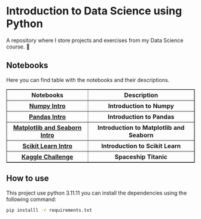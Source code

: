 # Introduction to Data Science using Python

A repository where I store projects and exercises from my Data Science course. 🚀

## Notebooks

Here you can find table with the notebooks and their descriptions.

<table border="1">
    <tr>
        <th>Notebooks</th>
        <th>Description</th>
    </tr>
    <tr>
        <th><a href="https://github.com/Jeanramosa/intro-ml-V-Jeanramos/blob/main/Notebooks/Lesson%20II%20-%20Numpy%20Intro.ipynb">Numpy Intro</a></th>
        <th>Introduction to Numpy</th>
    </tr>
    <tr>
        <th><a href="https://github.com/Jeanramosa/intro-ml-V-Jeanramos/blob/main/Notebooks/Lesson%20III%20-%20Pandas%20Intro.ipynb">Pandas Intro</a></th>
        <th>Introduction to Pandas</th>
    </tr>
    <tr>
        <th><a href="https://github.com/Jeanramosa/intro-ml-V-Jeanramos/blob/main/Notebooks/Lesson%20IV%20-%20Matplotlib%20and%20Seaborn%20Intro.ipynb">Matplotlib and Seaborn Intro</a></th>
        <th>Introduction to Matplotlib and Seaborn</th>
    </tr>
        <tr>
        <th><a href="https://github.com/Jeanramosa/intro-ml-V-Jeanramos/blob/main/Notebooks/Lesson%20V%20-%20%20Scikit-Learn%20intro.ipynb">Scikit Learn Intro</a></th>
        <th>Introduction to Scikit Learn</th>
    </tr>
    <tr>
        <th><a href="https://github.com/Jeanramosa/intro-ml-V-Jeanramos/blob/main/Notebooks/Lesson%20VI%20-%20Kaggle%20Challenge.ipynb">Kaggle Challenge</a></th>
        <th>Spaceship Titanic</th>
    </tr>
</table>

## How to use

This project use python 3.11.11 you can install the dependencies using the following command:

```bash
pip installl -r requirements.txt
```
